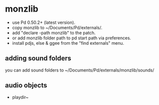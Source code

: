 
# monzlib

* use Pd 0.50.2+ (latest version).
* copy monzlib to ~/Documents/Pd/externals/.
* add "declare -path monzlib" to the patch.
* or add monzlib folder path to pd start path via preferences.
* install pdjs, else & ggee from the "find externals" menu.

## adding sound folders

you can add sound folders to ~/Documents/Pd/externals/monzlib/sounds/

## audio objects

* playdir~
